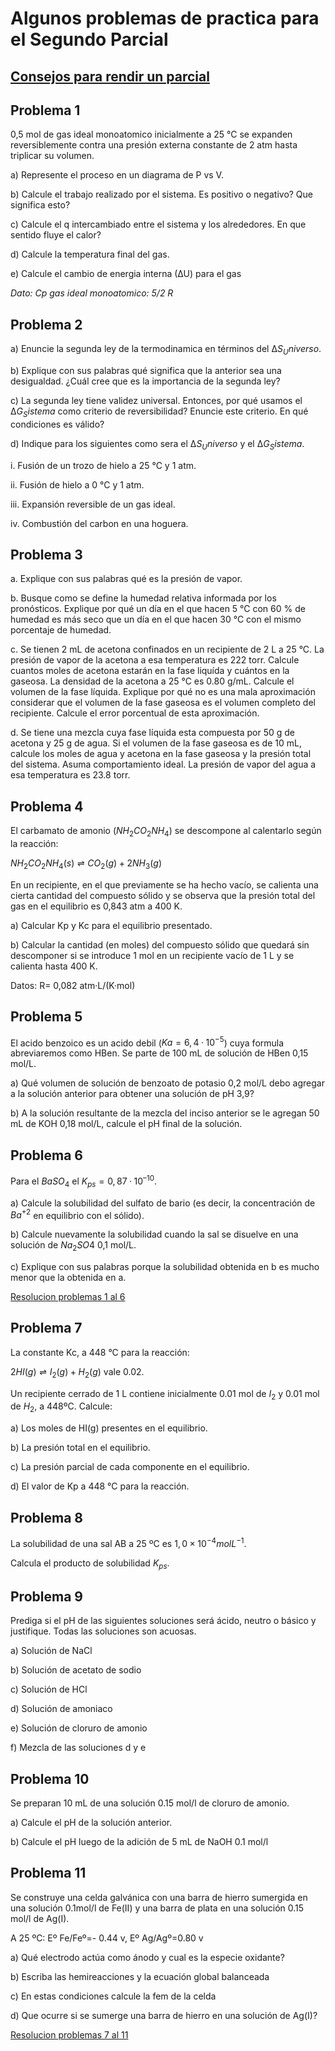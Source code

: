 # Algunos problemas de practica para el Segundo Parcial

## [Consejos para rendir un parcial](Consejos%20para%20resolver%20parciales.md)

## Problema 1
0,5 mol de gas ideal monoatomico inicialmente a 25 °C se expanden reversiblemente contra una presión externa constante de 2 atm hasta triplicar su volumen.

a) Represente el proceso en un diagrama de P vs V.

b) Calcule el trabajo realizado por el sistema. Es positivo o negativo? Que significa esto?

c) Calcule el q intercambiado entre el sistema y los alrededores. En que sentido fluye el calor?

d) Calcule la temperatura final del gas.

e) Calcule el cambio de energia interna (∆U) para el gas

*Dato: Cp gas ideal monoatomico: 5/2 R*



## Problema 2

a) Enuncie la segunda ley de la termodinamica en términos del $∆S_Universo$. 

b) Explique con sus palabras qué significa que la anterior sea una desigualdad. ¿Cuál cree que es la importancia de la segunda ley?

c) La segunda ley tiene validez universal. Entonces, por qué usamos el $∆G_Sistema$ como criterio de reversibilidad? Enuncie este criterio. En qué condiciones es válido?

d) Indique para los siguientes como sera el $∆S_Universo$ y el $∆G_Sistema$.

i. Fusión de un trozo de hielo a 25 °C y 1 atm. 

ii. Fusión de hielo a 0 °C y 1 atm.

iii. Expansión reversible de un gas ideal.

iv. Combustión del carbon en una hoguera.



## Problema 3

a. Explique con sus palabras qué es la presión de vapor.

b. Busque como se define la humedad relativa informada por los pronósticos. Explique por qué un día en el que hacen 5 °C con 60 % de humedad es más seco que un día en el que hacen 30 °C con el mismo porcentaje de humedad.

c. Se tienen 2 mL de acetona confinados en un recipiente de 2 L a 25 °C. La presión de vapor de la acetona a esa temperatura es 222 torr. Calcule cuantos moles de acetona estarán en la fase liquída y cuántos en la gaseosa. La densidad de la acetona a 25 °C es 0.80 g/mL. Calcule el volumen de la fase líquida. Explique por qué no es una mala aproximación considerar que el volumen de la fase gaseosa es el volumen completo del recipiente. Calcule el error porcentual de esta aproximación. 

d. Se tiene una mezcla cuya fase líquida esta compuesta por 50 g de acetona y 25 g de agua. Si el volumen de la fase gaseosa es de 10 mL, calcule los moles de agua y acetona en la fase gaseosa y la presión total del sistema. Asuma comportamiento ideal. La presión de vapor del agua a esa temperatura es 23.8 torr.


## Problema 4

El carbamato de amonio ($NH_2CO_2NH_4$) se descompone al calentarlo según la reacción:

$NH_2CO_2NH_4(s) \rightleftharpoons CO_2(g) + 2NH_3(g)$

En un recipiente, en el que previamente se ha hecho vacío, se calienta una cierta cantidad del compuesto sólido y se observa que la presión total del gas en el equilibrio es 0,843 atm a 400 K.

a) Calcular Kp y Kc para el equilibrio presentado.

b) Calcular la cantidad (en moles) del compuesto sólido que quedará sin descomponer si se introduce 1 mol en un recipiente vacío de 1 L y se calienta hasta 400 K.

Datos: R= 0,082 atm·L/(K·mol)



## Problema 5

El acido benzoico es un acido debil ($Ka = 6, 4 · 10^{−5}$) cuya formula abreviaremos como HBen. Se parte de 100 mL de solución de HBen 0,15 mol/L. 

a) Qué volumen de solución de benzoato de potasio 0,2 mol/L debo agregar a la solución anterior para obtener una solución de pH 3,9? 

b) A la solución resultante de la mezcla del inciso anterior se le agregan 50 mL de KOH 0,18 mol/L, calcule el pH final de la solución.



## Problema 6

Para el $BaSO_4$ el $K_{ps} = 0, 87 · 10^{–10}$. 

a) Calcule la solubilidad del sulfato de bario (es decir, la concentración de $Ba^{+2}$ en equilibrio con el sólido). 

b) Calcule nuevamente la solubilidad cuando la sal se disuelve en una solución de $Na_2SO4$ 0,1 mol/L. 

c) Explique con sus palabras porque la solubilidad obtenida en b es mucho menor que la obtenida en a.



[Resolucion problemas 1 al 6](/res2/parte1.md)



## Problema 7

La constante Kc, a 448 °C para la reacción:

$2HI(g) \rightleftharpoons I_2(g) + H_2(g)$ vale 0.02.

Un recipiente cerrado de 1 L contiene inicialmente 0.01 mol de $I_2$ y 0.01 mol de $H_2$, a 448ºC. Calcule:

a) Los moles de HI(g) presentes en el equilibrio.

b) La presión total en el equilibrio.

c) La presión parcial de cada componente en el equilibrio.

d) El valor de Kp a 448 °C para la reacción.



## Problema 8

La solubilidad de una sal AB a 25 ºC es $1,0 \times 10^{-4} mol L^{-1}$. 

Calcula el producto de solubilidad $K_{ps}$.



## Problema 9

Prediga si el pH de las siguientes soluciones será ácido, neutro o básico y justifique. Todas las soluciones son acuosas.

a) Solución de NaCl

b) Solución de acetato de sodio

c) Solución de HCl

d) Solución de amoniaco

e) Solución de cloruro de amonio

f) Mezcla de las soluciones d y e



## Problema 10

Se preparan 10 mL de una solución 0.15 mol/l de cloruro de amonio.

a) Calcule el pH de la solución anterior.

b) Calcule el pH luego de la adición de 5 mL de NaOH 0.1 mol/l



## Problema 11

Se construye una celda galvánica con una barra de hierro sumergida en una solución 0.1mol/l de Fe(II) y una barra de plata en una solución 0.15 mol/l de Ag(I).

A 25 ºC: Eº Fe/Feº=- 0.44 v, Eº Ag/Agº=0.80 v

a) Qué electrodo actúa como ánodo y cual es la especie oxidante?

b) Escriba las hemireacciones y la ecuación global balanceada

c) En estas condiciones calcule la fem de la celda

d) Que ocurre si se sumerge una barra de hierro en una solución de Ag(I)?



[Resolucion problemas 7 al 11](/res2/parte2.pdf)



